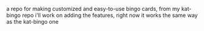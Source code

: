 a repo for making customized and easy-to-use bingo cards, from my kat-bingo repo
i'll work on adding the features, right now it works the same way as the kat-bingo one
